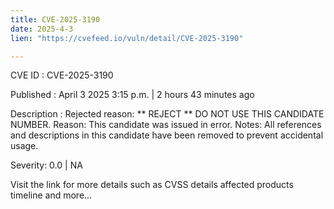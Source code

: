 ```yaml
---
title: CVE-2025-3190
date: 2025-4-3
lien: "https://cvefeed.io/vuln/detail/CVE-2025-3190"

---
```


CVE ID : CVE-2025-3190

Published :  April 3
2025
3:15 p.m. | 2 hours
43 minutes ago

Description : Rejected reason: ** REJECT ** DO NOT USE THIS CANDIDATE NUMBER. Reason: This candidate was issued in error. Notes: All references and descriptions in this candidate have been removed to prevent accidental usage.

Severity: 0.0 | NA

Visit the link for more details
such as CVSS details
affected products
timeline
and more...
